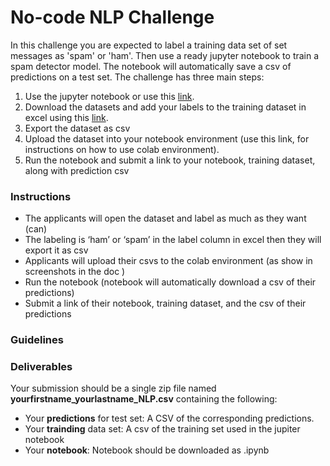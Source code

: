 # No-code NLP Challenge
In this challenge you are expected to label a training data set of set messages as 'spam' or 'ham'. Then use a ready jupyter notebook to train a spam detector model. The notebook will automatically save a csv of predictions on a test set.
The challenge has three main steps:
1. Use the jupyter notebook or use this [link](https://colab.research.google.com/drive/11nr_-QKIl19gHHVnBSdZMJPGyENKyaTR#scrollTo=cubUwWgqPCX6).
2. Download the datasets and add your labels to the training dataset in excel using this [link](https://github.com/fellowship/upskill_challenges_02/tree/main/Spam%20or%20Ham/Data). 
3. Export the dataset as csv
4. Upload the dataset into your notebook environment (use this link, for instructions on how to use colab environment).
5. Run the notebook and submit a link to your notebook, training dataset, along with prediction csv

### Instructions
- The applicants will open the dataset and label as much as they want (can)
- The labeling is ‘ham’ or ‘spam’ in the label column in excel then  they will export it as csv
- Applicants will upload their csvs to the colab environment (as show in screenshots in the doc )
- Run the notebook (notebook will automatically  download a csv of their predictions)
- Submit a link of their notebook, training dataset, and the csv of their predictions

### Guidelines

### Deliverables

Your submission should be a single zip file named **yourfirstname_yourlastname_NLP.csv** containing the following:

- Your **predictions** for test set: A CSV of the corresponding predictions.
- Your **trainding** data set: A csv of the training set used in the jupiter notebook
- Your **notebook**: Notebook should be downloaded as .ipynb 
